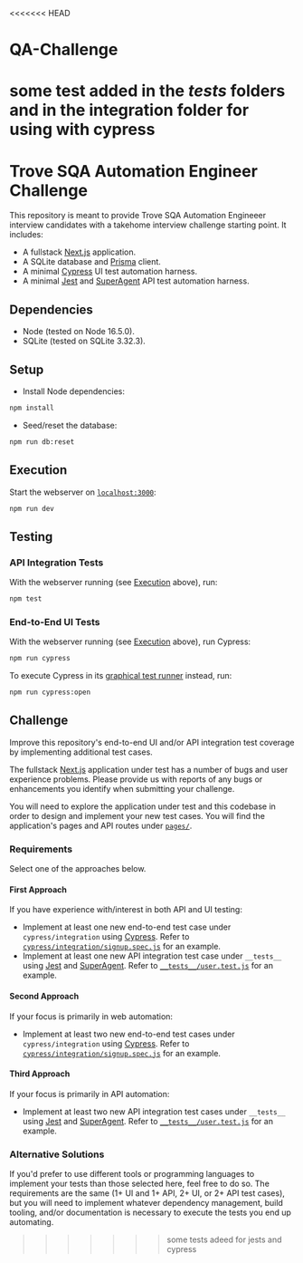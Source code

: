 <<<<<<< HEAD
# QA-Challenge

some test added in the _tests_ folders  and in the integration folder  for using with cypress
=======
# Trove SQA Automation Engineer Challenge

This repository is meant to provide Trove SQA Automation Engineeer interview candidates with a takehome interview challenge starting point. It includes:

- A fullstack [Next.js](https://nextjs.org/) application.
- A SQLite database and [Prisma](https://www.prisma.io/) client.
- A minimal [Cypress](https://www.cypress.io/) UI test automation harness.
- A minimal [Jest](https://jestjs.io/) and [SuperAgent](https://visionmedia.github.io/superagent/) API test automation harness.

## Dependencies

- Node (tested on Node 16.5.0).
- SQLite (tested on SQLite 3.32.3).

## Setup

- Install Node dependencies:

```sh
npm install
```

- Seed/reset the database:

```sh
npm run db:reset
```

## Execution

Start the webserver on [`localhost:3000`](http://localhost:3000/):

```sh
npm run dev
```

## Testing

### API Integration Tests

With the webserver running (see [Execution](#execution) above), run:

```sh
npm test
```

### End-to-End UI Tests

With the webserver running (see [Execution](#execution) above), run Cypress:

```sh
npm run cypress
```

To execute Cypress in its [graphical test runner](https://docs.cypress.io/guides/core-concepts/test-runner) instead, run:

```sh
npm run cypress:open
```

## Challenge

Improve this repository's end-to-end UI and/or API integration test coverage by implementing additional test cases.

The fullstack [Next.js](https://nextjs.org/) application under test has a number of bugs and user experience problems. Please provide us with reports of any bugs or enhancements you identify when submitting your challenge.

You will need to explore the application under test and this codebase in order to design and implement your new test cases. You will find the application's pages and API routes under [`pages/`](pages/).

### Requirements

Select one of the approaches below.

#### First Approach

If you have experience with/interest in both API and UI testing:

- Implement at least one new end-to-end test case under `cypress/integration` using [Cypress](https://www.cypress.io/). Refer to [`cypress/integration/signup.spec.js`](cypress/integration/signup.spec.js) for an example.
- Implement at least one new API integration test case under `__tests__` using [Jest](https://jestjs.io/) and [SuperAgent](https://visionmedia.github.io/superagent/). Refer to [`__tests__/user.test.js`](__tests__/user.test.js) for an example.

#### Second Approach

If your focus is primarily in web automation:

- Implement at least two new end-to-end test cases under `cypress/integration` using [Cypress](https://www.cypress.io/). Refer to [`cypress/integration/signup.spec.js`](cypress/integration/signup.spec.js) for an example.

#### Third Approach

If your focus is primarily in API automation:

- Implement at least two new API integration test cases under `__tests__` using [Jest](https://jestjs.io/) and [SuperAgent](https://visionmedia.github.io/superagent/). Refer to [`__tests__/user.test.js`](__tests__/user.test.js) for an example.

### Alternative Solutions

If you'd prefer to use different tools or programming languages to implement your tests than those selected here, feel free to do so. The requirements are the same (1+ UI and 1+ API, 2+ UI, or 2+ API test cases), but you will need to implement whatever dependency management, build tooling, and/or documentation is necessary to execute the tests you end up automating.
>>>>>>> some tests adeed for jests and cypress

